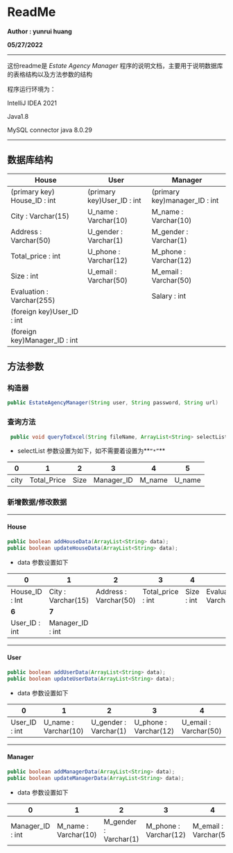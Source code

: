 # ReadMe

**Author : yunrui huang**

**05/27/2022**

***

这份readme是 *Estate Agency Manager* 程序的说明文档，主要用于说明数据库的表格结构以及方法参数的结构

程序运行环境为：

IntelliJ IDEA 2021

Java1.8

MySQL connector java 8.0.29

***

## 数据库结构

| House                         | User                       | Manager                       |
| ----------------------------- | -------------------------- | ----------------------------- |
| (primary key) House_ID : int  | (primary key)User_ID : int | (primary key)manager_ID : int |
| City : Varchar(15)            | U_name : Varchar(10)       | M_name : Varchar(10)          |
| Address : Varchar(50)         | U_gender : Varchar(1)      | M_gender : Varchar(1)         |
| Total_price : int             | U_phone : Varchar(12)      | M_phone : Varchar(12)         |
| Size : int                    | U_email : Varchar(50)      | M_email : Varchar(50)         |
| Evaluation : Varchar(255)     |                            | Salary : int                  |
| (foreign key)User_ID : int    |                            |                               |
| (foreign key)Manager_ID : int |                            |                               |



## 方法参数

### 构造器

```java
public EstateAgencyManager(String user, String password, String url)
```



### 查询方法

```java
 public void queryToExcel(String fileName, ArrayList<String> selectList)
```

- selectList 参数设置为如下，如不需要着设置为**`“*”`**

| 0    | 1           | 2    | 3          | 4      | 5      |
| ---- | ----------- | ---- | ---------- | ------ | ------ |
| city | Total_Price | Size | Manager_ID | M_name | U_name |

### 

### 新增数据/修改数据

***

#### House

```java
public boolean addHouseData(ArrayList<String> data);
public boolean updateHouseData(ArrayList<String> data);    
```

* data 参数设置如下

| 0              | 1                  | 2                     | 3                 | 4          | 5                         |
| -------------- | ------------------ | --------------------- | ----------------- | ---------- | ------------------------- |
| House_ID : Int | City : Varchar(15) | Address : Varchar(50) | Total_price : int | Size : int | Evaluation : Varchar(255) |
| **6**          | **7**              |                       |                   |            |                           |
| User_ID : int  | Manager_ID : int   |                       |                   |            |                           |

***

#### User

```java
public boolean addUserData(ArrayList<String> data);
public boolean updateUserData(ArrayList<String> data);
```

- data 参数设置如下

| 0             | 1                    | 2                     | 3                     | 4                     |
| ------------- | -------------------- | --------------------- | --------------------- | --------------------- |
| User_ID : int | U_name : Varchar(10) | U_gender : Varchar(1) | U_phone : Varchar(12) | U_email : Varchar(50) |

***

#### Manager

```java
public boolean addManagerData(ArrayList<String> data);
public boolean updateManagerData(ArrayList<String> data);
```

- data 参数设置如下

| 0                | 1                    | 2                     | 3                     | 4                     | 5            |
| ---------------- | -------------------- | --------------------- | --------------------- | --------------------- | ------------ |
| Manager_ID : int | M_name : Varchar(10) | M_gender : Varchar(1) | M_phone : Varchar(12) | M_email : Varchar(50) | Salary : int |











